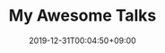 ---
title: "My Awesome Talks"
date: 2019-12-31T00:04:50+09:00
publishDate: 2022-02-22
description: "My Awesome talks"
tags:
-
series:
-
categories:
-
links:
  - link: "https://gohugo.io/"
    title: "Video Link Title"
    type: "video"
  - link: "https://github.com/gohugoio/hugo"
    title: "PPT Link Title"
    type: "ppt"
  - link: "https://discourse.gohugo.io/"
    title: "Event Link Title"
    type: "event"
---